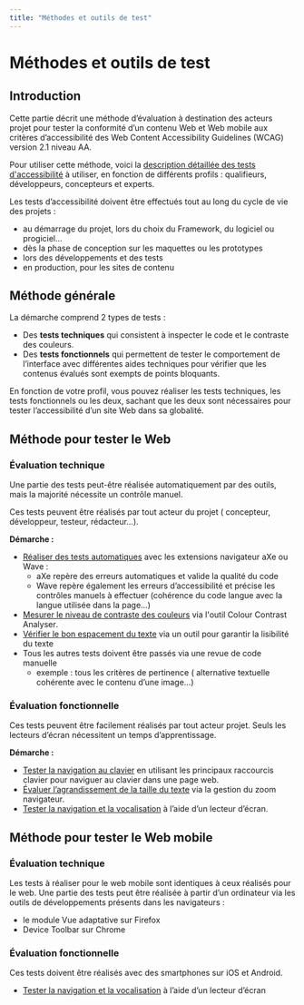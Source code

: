 ```yaml
---
title: "Méthodes et outils de test"
---
```


# Méthodes et outils de test

## Introduction

Cette partie décrit une méthode d’évaluation à destination des acteurs projet pour tester la conformité d’un contenu Web et Web mobile aux critères d’accessibilité des Web Content Accessibility Guidelines (WCAG) version 2.1 niveau AA.


Pour utiliser cette méthode, voici la [description détaillée des tests d'accessibilité](https://a11y-guidelines.orange.com/web/incontournables.html#incontournables-testeurs) à utiliser, en fonction de différents profils&nbsp;: qualifieurs, développeurs, concepteurs et experts. 

Les tests d’accessibilité doivent être effectués tout au long du cycle de vie des projets :
- au démarrage du projet, lors du choix du Framework, du logiciel ou progiciel… 
- dès la phase de conception sur les maquettes ou les prototypes
- lors des développements et des tests  
- en production, pour les sites de contenu

## Méthode générale

La démarche comprend 2 types de tests :
- Des **tests techniques** qui consistent à inspecter le code et le contraste des couleurs.
- Des **tests fonctionnels** qui permettent de tester le comportement de l’interface avec différentes <abbr>aides techniques</abbr> pour vérifier que les contenus évalués sont exempts de points bloquants.

En fonction de votre profil, vous pouvez réaliser les tests techniques, les tests fonctionnels ou les deux, sachant que les deux sont nécessaires pour tester l’accessibilité d’un site Web dans sa globalité. 

## Méthode pour tester le Web

### Évaluation technique

Une partie des tests peut-être réalisée automatiquement par des outils, mais la majorité nécessite un contrôle manuel.

Ces tests peuvent être réalisés par tout acteur du projet ( concepteur, développeur, testeur, rédacteur…).

**Démarche :**
- [Réaliser des tests automatiques](./methodes-outils-extensions.html) avec les extensions navigateur aXe ou Wave :
    - aXe repère des erreurs automatiques et valide la qualité du code
    - Wave repère également les erreurs d’accessibilité et précise les contrôles manuels à effectuer (cohérence du code langue avec la langue utilisée dans la page…) 
- [Mesurer le niveau de contraste des couleurs](./methodes-outils-contrastes.html) via l'outil <span lang="en">Colour Contrast Analyser</span>.
- [Vérifier le bon espacement du texte](./inc-con-aerer-texte.html) via un outil pour garantir la lisibilité du texte
- Tous les autres tests doivent être passés via une revue de code manuelle
    - exemple : tous les critères de pertinence ( alternative textuelle cohérente avec le contenu d’une image…) 

### Évaluation fonctionnelle

Ces tests peuvent être facilement réalisés par tout acteur projet. Seuls les lecteurs d’écran nécessitent un temps d’apprentissage. 

**Démarche :**
- [Tester la navigation au clavier](./methodes-outils-clavier.html) en utilisant les principaux raccourcis clavier pour naviguer au clavier dans une page web.
- [Évaluer l’agrandissement de la taille du texte](./methodes-outils-zoom.html) via la gestion du zoom navigateur.
- [Tester la navigation et la vocalisation](./methodes-outils-lecteur-ecran.html) à l’aide d’un lecteur d’écran.

## Méthode pour tester le Web mobile 

### Évaluation technique

Les tests à réaliser pour le web mobile sont identiques à ceux réalisés pour le web. Une partie des tests peut être réalisée à partir d’un ordinateur via les outils de développements présents dans les navigateurs :

- le module Vue adaptative sur Firefox 
- Device Toolbar sur Chrome

### Évaluation fonctionnelle

Ces tests doivent être réalisés avec des smartphones sur iOS et Android.

- [Tester la navigation et la vocalisation](/mobile/screen-reader.html) à l’aide d’un lecteur d’écran 

